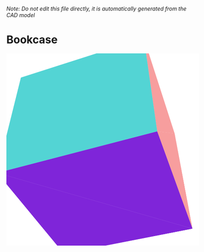 ###### Note: Do not edit this file directly, it is automatically generated from the CAD model

# Bookcase

![](/project.svg)

